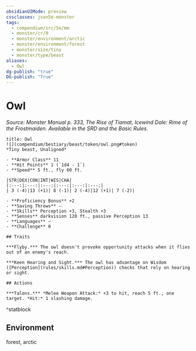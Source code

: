 ```yaml
---
obsidianUIMode: preview
cssclasses: json5e-monster
tags:
  - compendium/src/5e/mm
  - monster/cr/0
  - monster/environment/arctic
  - monster/environment/forest
  - monster/size/tiny
  - monster/type/beast
aliases:
  - Owl
dg-publish: "true"
DG-publish: "True"
---
```

# Owl
*Source: Monster Manual p. 333, The Rise of Tiamat, Icewind Dale: Rime of the Frostmaiden. Available in the SRD and the Basic Rules.*  

```ad-statblock
title: Owl
![](compendium/bestiary/beast/token/owl.png#token)
*Tiny beast, Unaligned*

- **Armor Class** 11 
- **Hit Points** 1 (`1d4 - 1`)
- **Speed** 5 ft., fly 60 ft.

|STR|DEX|CON|INT|WIS|CHA|
|:---:|:---:|:---:|:---:|:---:|:---:|
| 3 (-4)|13 (+1)| 8 (-1)| 2 (-4)|12 (+1)| 7 (-2)|

- **Proficiency Bonus** +2
- **Saving Throws** ⏤
- **Skills** Perception +3, Stealth +3
- **Senses** darkvision 120 ft., passive Perception 13
- **Languages** —
- **Challenge** 0

## Traits

***Flyby.*** The owl doesn't provoke opportunity attacks when it flies out of an enemy's reach.

***Keen Hearing and Sight.*** The owl has advantage on Wisdom ([Perception](rules/skills.md#Perception)) checks that rely on hearing or sight.

## Actions

***Talons.*** *Melee Weapon Attack:* +3 to hit, reach 5 ft., one target. *Hit:* 1 slashing damage.
```
^statblock

## Environment

forest, arctic